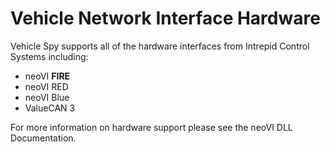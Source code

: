 # Vehicle Network Interface Hardware

Vehicle Spy supports all of the hardware interfaces from Intrepid Control Systems including:

* neoVI **FIRE**
* neoVI RED
* neoVI Blue
* ValueCAN 3

For more information on hardware support please see the neoVI DLL Documentation.
